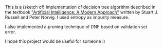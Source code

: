 This is a (sketch of) implementation of decision tree algorithm described in the textbook ["Artificial Intelligence: A Modern Approach"](https://en.wikipedia.org/wiki/Artificial_Intelligence:_A_Modern_Approach) written by Stuart J. Russell and Peter Norvig. I used entropy as impurity measure.

I also implemented a pruning technique of DNF based on validation set error. 

I hope this project would be useful for someone :)
